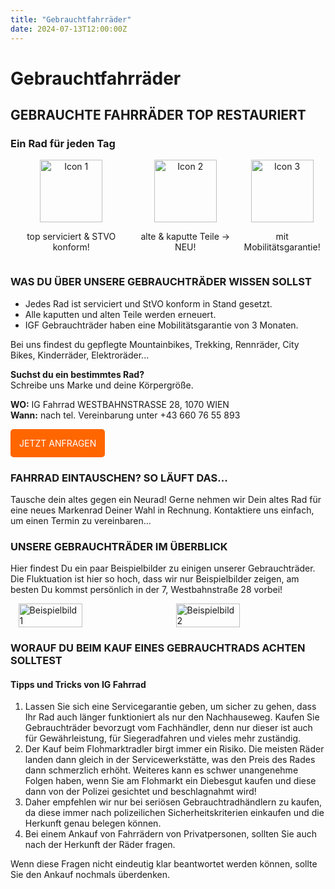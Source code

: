 ```yaml
---
title: "Gebrauchtfahrräder"
date: 2024-07-13T12:00:00Z
---
```


# Gebrauchtfahrräder

## GEBRAUCHTE FAHRRÄDER TOP RESTAURIERT

### Ein Rad für jeden Tag

<div style="display: flex; justify-content: space-around;">
  <div style="text-align: center;">
    <img src="/images/icon1.png" alt="Icon 1" style="width: 100px; height: 100px;">
    <p>top serviciert & STVO konform!</p>
  </div>
  <div style="text-align: center;">
    <img src="/images/icon2.png" alt="Icon 2" style="width: 100px; height: 100px;">
    <p>alte & kaputte Teile -> NEU!</p>
  </div>
  <div style="text-align: center;">
    <img src="/images/icon3.png" alt="Icon 3" style="width: 100px; height: 100px;">
    <p>mit Mobilitätsgarantie!</p>
  </div>
</div>

### WAS DU ÜBER UNSERE GEBRAUCHTRÄDER WISSEN SOLLST

- Jedes Rad ist serviciert und StVO konform in Stand gesetzt.
- Alle kaputten und alten Teile werden erneuert.
- IGF Gebrauchträder haben eine Mobilitätsgarantie von 3 Monaten.

Bei uns findest du gepflegte Mountainbikes, Trekking, Rennräder, City Bikes, Kinderräder, Elektroräder...

**Suchst du ein bestimmtes Rad?**  
Schreibe uns Marke und deine Körpergröße.

**WO:** IG Fahrrad WESTBAHNSTRASSE 28, 1070 WIEN  
**Wann:** nach tel. Vereinbarung unter +43 660 76 55 893

<a href="/contact/" style="display: inline-block; padding: 1em; background-color: #ff6600; color: white; text-decoration: none; border-radius: 5px;">JETZT ANFRAGEN</a>

### FAHRRAD EINTAUSCHEN? SO LÄUFT DAS...

Tausche dein altes gegen ein Neurad! Gerne nehmen wir Dein altes Rad für eine neues Markenrad Deiner Wahl in Rechnung. Kontaktiere uns einfach, um einen Termin zu vereinbaren...

### UNSERE GEBRAUCHTRÄDER IM ÜBERBLICK

Hier findest Du ein paar Beispielbilder zu einigen unserer Gebrauchträder. Die Fluktuation ist hier so hoch, dass wir nur Beispielbilder zeigen, am besten Du kommst persönlich in der 7, Westbahnstraße 28 vorbei!

<div style="display: flex; justify-content: space-around;">
  <img src="/images/gebrauchtrad1.jpg" alt="Beispielbild 1" style="width: 45%; height: auto;">
  <img src="/images/gebrauchtrad2.jpg" alt="Beispielbild 2" style="width: 45%; height: auto;">
</div>



### WORAUF DU BEIM KAUF EINES GEBRAUCHTRADS ACHTEN SOLLTEST

#### Tipps und Tricks von IG Fahrrad

1. Lassen Sie sich eine Servicegarantie geben, um sicher zu gehen, dass Ihr Rad auch länger funktioniert als nur den Nachhauseweg. Kaufen Sie Gebrauchträder bevorzugt vom Fachhändler, denn nur dieser ist auch für Gewährleistung, für Siegeradfahren und vieles mehr zuständig.
2. Der Kauf beim Flohmarktradler birgt immer ein Risiko. Die meisten Räder landen dann gleich in der Servicewerkstätte, was den Preis des Rades dann schmerzlich erhöht. Weiteres kann es schwer unangenehme Folgen haben, wenn Sie am Flohmarkt ein Diebesgut kaufen und diese dann von der Polizei gesichtet und beschlagnahmt wird!
3. Daher empfehlen wir nur bei seriösen Gebrauchtradhändlern zu kaufen, da diese immer nach polizeilichen Sicherheitskriterien einkaufen und die Herkunft genau belegen können.
4. Bei einem Ankauf von Fahrrädern von Privatpersonen, sollten Sie auch nach der Herkunft der Räder fragen.

Wenn diese Fragen nicht eindeutig klar beantwortet werden können, sollte Sie den Ankauf nochmals überdenken.

